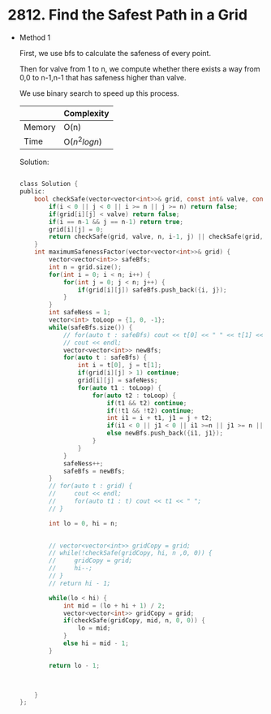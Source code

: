 # 2812. Find the Safest Path in a Grid
- Method 1

    First, we use bfs to calculate the safeness of every point. 
    
    Then for valve from 1 to n, we compute whether there exists a way from 0,0 to n-1,n-1 that has safeness higher than valve. 
    
    We use binary search to speed up this process.

    | |   Complexity  |
    | ----------- | ----------- | 
    |  Memory     | O(n) | 
    |      Time       |  O($n^2logn$) | 


    Solution:

    ``` h

    class Solution {
    public:
        bool checkSafe(vector<vector<int>>& grid, const int& valve, const int& n, int i, int j) {
            if(i < 0 || j < 0 || i >= n || j >= n) return false;
            if(grid[i][j] < valve) return false;
            if(i == n-1 && j == n-1) return true;
            grid[i][j] = 0;
            return checkSafe(grid, valve, n, i-1, j) || checkSafe(grid, valve, n, i+1, j) || checkSafe(grid, valve, n, i, j-1) || checkSafe(grid, valve, n, i, j+1);
        }
        int maximumSafenessFactor(vector<vector<int>>& grid) {
            vector<vector<int>> safeBfs;
            int n = grid.size();
            for(int i = 0; i < n; i++) {
                for(int j = 0; j < n; j++) {
                    if(grid[i][j]) safeBfs.push_back({i, j});
                }
            }
            int safeNess = 1;
            vector<int> toLoop = {1, 0, -1};
            while(safeBfs.size()) {
                // for(auto t : safeBfs) cout << t[0] << " " << t[1] << " |";
                // cout << endl;
                vector<vector<int>> newBfs;
                for(auto t : safeBfs) {
                    int i = t[0], j = t[1];
                    if(grid[i][j] > 1) continue;
                    grid[i][j] = safeNess;
                    for(auto t1 : toLoop) {
                        for(auto t2 : toLoop) {
                            if(t1 && t2) continue;
                            if(!t1 && !t2) continue;
                            int i1 = i + t1, j1 = j + t2;
                            if(i1 < 0 || j1 < 0 || i1 >=n || j1 >= n || grid[i1][j1]) continue;
                            else newBfs.push_back({i1, j1});
                        }
                    }
                }
                safeNess++;
                safeBfs = newBfs;
            }
            // for(auto t : grid) {
            //     cout << endl;
            //     for(auto t1 : t) cout << t1 << " ";
            // }

            int lo = 0, hi = n;
            

            // vector<vector<int>> gridCopy = grid;
            // while(!checkSafe(gridCopy, hi, n ,0, 0)) {
            //     gridCopy = grid;
            //     hi--;
            // }
            // return hi - 1;

            while(lo < hi) {
                int mid = (lo + hi + 1) / 2;
                vector<vector<int>> gridCopy = grid;
                if(checkSafe(gridCopy, mid, n, 0, 0)) {
                    lo = mid;
                }
                else hi = mid - 1;
            }

            return lo - 1;


            
        }
    };

    ```

<!-- - Method 2

    This is another method.

    | |   Complexity  |
    | ----------- | ----------- | 
    |  Memory     | O(n) | 
    |      Time       |  O(n) | 


    Solution:

    ``` h



    ```

- Additional Knowledge:
       
    Here are some additional knowledge.



<br> -->